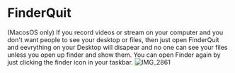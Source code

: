 # FinderQuit
(MacosOS only)
If you record videos or stream on your computer and you don't want people to see your desktop or files, then just open FinderQuit and eevrything on your Desktop will disapear and no one can see your files unless you open up finder and show them.
You can open Finder again by just clicking the finder icon in your taskbar.
![IMG_2861](https://user-images.githubusercontent.com/117968105/201276733-ac06246d-6a09-4450-bf72-d75717837899.jpg)
